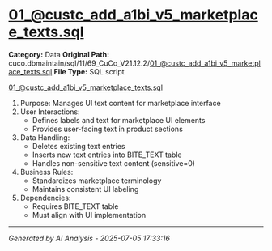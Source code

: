 # 01_@custc_add_a1bi_v5_marketplace_texts.sql

**Category:** Data
**Original Path:** cuco.dbmaintain/sql/11/69_CuCo_V21.12.2/01_@custc_add_a1bi_v5_marketplace_texts.sql
**File Type:** SQL script

01_@custc_add_a1bi_v5_marketplace_texts.sql
1. Purpose: Manages UI text content for marketplace interface
2. User Interactions:
   - Defines labels and text for marketplace UI elements
   - Provides user-facing text in product sections
3. Data Handling:
   - Deletes existing text entries
   - Inserts new text entries into BITE_TEXT table
   - Handles non-sensitive text content (sensitive=0)
4. Business Rules:
   - Standardizes marketplace terminology
   - Maintains consistent UI labeling
5. Dependencies:
   - Requires BITE_TEXT table
   - Must align with UI implementation

---
*Generated by AI Analysis - 2025-07-05 17:33:16*

